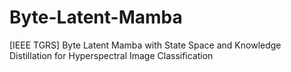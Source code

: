 # Byte-Latent-Mamba
[IEEE TGRS] Byte Latent Mamba with State Space and Knowledge Distillation for Hyperspectral Image Classification
